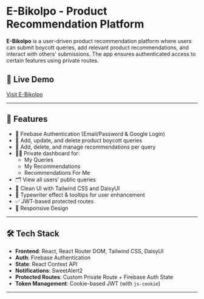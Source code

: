 # E-Bikolpo - Product Recommendation Platform

**E-Bikolpo** is a user-driven product recommendation platform where users can submit boycott queries, add relevant product recommendations, and interact with others' submissions. The app ensures authenticated access to certain features using private routes.

## 🔗 Live Demo

[Visit E-Bikolpo](https://e-bikolpo.web.app/) <!-- Replace with your actual deployment link -->

---

## 🚀 Features

- 🔐 Firebase Authentication (Email/Password & Google Login)
- 📝 Add, update, and delete product boycott queries
- 💬 Add, delete, and manage recommendations per query
- 🧑‍💻 Private dashboard for:
  - My Queries
  - My Recommendations
  - Recommendations For Me
- 🗂 View all users’ public queries
- 🎨 Clean UI with Tailwind CSS and DaisyUI
- 🧠 Typewriter effect & tooltips for user enhancement
- ✅ JWT-based protected routes
- 📱 Responsive Design

---

## 🛠️ Tech Stack

- **Frontend**: React, React Router DOM, Tailwind CSS, DaisyUI
- **Auth**: Firebase Authentication
- **State**: React Context API
- **Notifications**: SweetAlert2
- **Protected Routes**: Custom Private Route + Firebase Auth State
- **Token Management**: Cookie-based JWT (with `js-cookie`)

---



